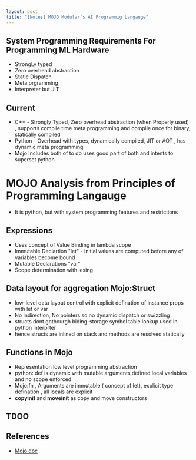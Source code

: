 ```yaml
---
layout: post
title: "[Notes] MOJO Modular's AI Programmig Langauge" 
---
```


## System Programming Requirements For Programming ML Hardware
* StrongLy typed
* Zero overhead abstraction
* Static Dispatch
* Meta prgramming
* Interpreter but JIT

## Current 
* C++ - Strongly Typed, Zero overhead abstraction (when Properly used) , supports compile time meta programming and compile once for binary, statically compiled
* Python - Overhead with types, dynamically compiled, JIT or AOT , has dynamic meta programming
* Mojo Includes both of to do uses good part of both and intents to superset python 


# MOJO Analysis from Principles of Programming Langauge
* It is python, but with system programming features and restrictions

## Expressions 
*  Uses concept of Value Binding in lambda scope
*  Immutable  Declartion  "let"  - Initial values are computed before any of variables become bound
*  Mutable Declarations "var" 
*  Scope determination with lexing

## Data layout for aggregation Mojo:Struct
* low-level data layout control with explicit defination of instance props with let or var
* No indirection, No pointers so no dynamic dispatch or swizzling
* structs dont gothourgh biding-storage symbol table lookup used in python interprter 
* hence structs are inlined on stack and methods are resolved statically

## Functions in Mojo
* Representation low level programming abstraction 
* python: def is dynamic with mutable arguments,defined  local variables and no scope enforced
* Mojo:fn  , Arguments are immutable ( concept of let), explicit type defination , all locals are explicit
* __copyinit__  and __moveinit__ as copy and move constructors
 
## TDOO

## References 
* [Mojo doc](https://docs.modular.com/mojo/notebooks/)
